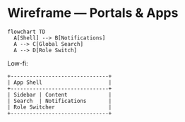 # Wireframe — Portals & Apps
```mermaid
flowchart TD
  A[Shell] --> B[Notifications]
  A --> C[Global Search]
  A --> D[Role Switch]
```
Low-fi:
```
+-------------------------------+
| App Shell                     |
+-------------------------------+
| Sidebar | Content             |
| Search  | Notifications       |
| Role Switcher                 |
+-------------------------------+
```
